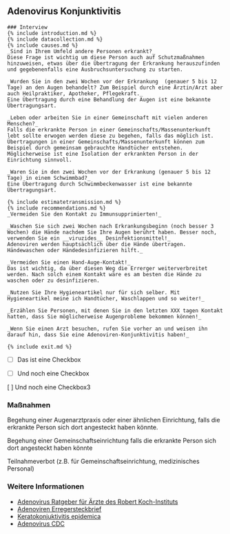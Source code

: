 ## Adenovirus Konjunktivitis

```
### Interview
{% include introduction.md %}
{% include datacollection.md %}
{% include causes.md %}
_Sind in Ihrem Umfeld andere Personen erkrankt?_
Diese Frage ist wichtig um diese Person auch auf Schutzmaßnahmen hinzuweisen, etwas über die Übertragung der Erkrankung herauszufinden und gegebenenfalls eine Ausbruchsuntersuchung zu starten.

_Wurden Sie in den zwei Wochen vor der Erkrankung  (genauer 5 bis 12 Tage) an den Augen behandelt? Zum Beispiel durch eine Ärztin/Arzt aber auch Heilpraktiker, Apotheker, Pflegekraft._
Eine Übertragung durch eine Behandlung der Augen ist eine bekannte Übertragungsart.

_Leben oder arbeiten Sie in einer Gemeinschaft mit vielen anderen Menschen?_
Falls die erkrankte Person in einer Gemeinschafts/Massenunterkunft lebt sollte erwogen werden diese zu begehen, falls das möglich ist. Übertragungen in einer Gemeinschafts/Massenunterkunft können zum Beispiel durch gemeinsam gebrauchte Handtücher entstehen. Möglicherweise ist eine Isolation der erkrankten Person in der Einrichtung sinnvoll.

_Waren Sie in den zwei Wochen vor der Erkrankung (genauer 5 bis 12 Tage) in einem Schwimmbad?_
Eine Übertragung durch Schwimmbeckenwasser ist eine bekannte Übertragungsart.

{% include estimatetransmission.md %}
{% include recommendations.md %}
_Vermeiden Sie den Kontakt zu Immunsupprimierten!_

_Waschen Sie sich zwei Wochen nach Erkrankungsbeginn (noch besser 3 Wochen) die Hände nachdem Sie Ihre Augen berührt haben. Besser noch, verwenden Sie ein __viruzides__ Desinfektionsmittel!_
Adenoviren werden hauptsächlich über die Hände übertragen. Händewaschen oder Händedesinfizieren hilft._

_Vermeiden Sie einen Hand-Auge-Kontakt!_
Das ist wichtig, da über diesen Weg die Errerger weiterverbreitet werden. Nach solch einem Kontakt wäre es am besten die Hände zu waschen oder zu desinfizieren.

_Nutzen Sie Ihre Hygieneartikel nur für sich selber. Mit Hygieneartikel meine ich Handtücher, Waschlappen und so weiter!_

_Erzählen Sie Personen, mit denen Sie in den letzten XXX tagen Kontakt hatten, dass Sie möglicherweise Augenprobleme bekommen können!_

_Wenn Sie einen Arzt besuchen, rufen Sie vorher an und weisen ihn darauf hin, dass Sie eine Adenoviren-Konjunktivitis haben!_

{% include exit.md %}

```

- [ ] Das ist eine Checkbox
- [ ] Und noch eine Checkbox


[ ] Und noch eine Checkbox3

### Maßnahmen
Begehung einer Augenarztpraxis oder einer ähnlichen Einrichtung, falls die erkrankte Person sich dort angesteckt haben könnte.

Begehung einer Gemeinschaftseinrichtung falls die erkrankte Person sich dort angesteckt haben könnte

Teilnahmeverbot (z.B. für Gemeinschaftseinrichtung, medizinisches Personal)

### Weitere Informationen
* [Adenovirus Ratgeber für Ärzte des Robert Koch-Instituts](https://www.rki.de/DE/Content/Infekt/EpidBull/Merkblaetter/Ratgeber_Adenovirus_Konjunktivitis.html)
* [Adenoviren Erregersteckbrief](https://www.infektionsschutz.de/erregersteckbriefe/adenoviren/)
* [Keratokonjuktivitis epidemica](https://de.wikipedia.org/wiki/Keratoconjunctivitis_epidemica)
* [Adenovirus CDC](https://www.cdc.gov/adenovirus/index.html)
